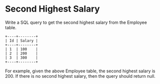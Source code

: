 # Second Highest Salary

Write a SQL query to get the second highest salary from the Employee table.  

```
+----+--------+
| Id | Salary |
+----+--------+
| 1  | 100    |
| 2  | 200    |
| 3  | 300    |
+----+--------+
```

For example, given the above Employee table, the second highest salary is 200. If there is no second highest salary, then the query should return null.  





